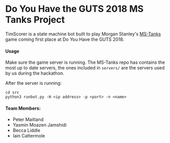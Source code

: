 # Do You Have the GUTS 2018 MS Tanks Project

TimScorer is a state machine bot built to play Morgan Stanley's [MS-Tanks](https://github.com/NickMcCrea/MSTanks) game coming first place at Do You Have the GUTS 2018.

#### Usage
Make sure the game server is running. The MS-Tanks repo has contains the most up to date servers, the ones included in `servers/` are the servers used by us during the hackathon.

After the server is running:
```
cd src
python3 runbot.py -H <ip address> -p <port> -n <name>
```

#### Team Members:
- Peter Maitland
- Yasmin Moazen Jamshidi
- Becca Liddle
- Iain Cattermole
